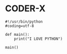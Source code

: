 # CODER-X

```
#!/usr/bin/python
#coding=utf-8

def main():
    print("I LOVE PYTHON")

main()
```

